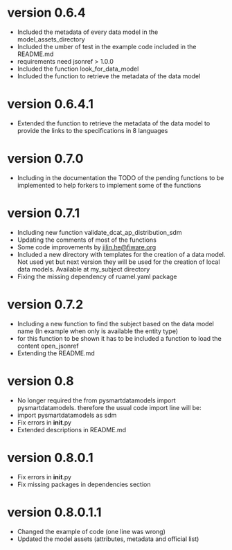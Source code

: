# version 0.6.4
- Included the metadata of every data model in the model_assets_directory
- Included the umber of test in the example code included in the README.md
- requirements need jsonref > 1.0.0
- Included the function look_for_data_model
- Included the function to retrieve the metadata of the data model

# version 0.6.4.1
- Extended the function to retrieve the metadata of the data model to provide the links to the specifications in 8 languages

# version 0.7.0
- Including in the documentation the TODO of the pending functions to be implemented to help forkers to implement some of the functions

# version 0.7.1
- Including new function validate_dcat_ap_distribution_sdm
- Updating the comments of most of the functions
- Some code improvements by jilin.he@fiware.org
- Included a new directory with templates for the creation of a data model. Not used yet but next version they will be used for the creation of local data models. Available at my_subject directory
- Fixing the missing dependency of ruamel.yaml package

# version 0.7.2
- Including a new function to find the subject based on the data model name (In example when only is available the entity type)
- for this function to be shown it has to be included a function to load the content open_jsonref
- Extending the README.md  

# version 0.8
- No longer required the from pysmartdatamodels import pysmartdatamodels. therefore the usual code import line will be:
- import pysmartdatamodels as sdm
- Fix errors in __init__.py
- Extended descriptions in README.md 

# version 0.8.0.1
- Fix errors in __init__.py
- Fix missing packages in dependencies section

# version 0.8.0.1.1
- Changed the example of code (one line was wrong)
- Updated the model assets (attributes, metadata and official list)

